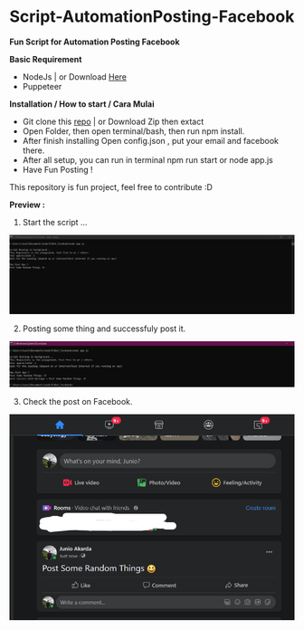 # Script-AutomationPosting-Facebook
**Fun Script for Automation Posting Facebook** 

**Basic Requirement**

- NodeJs | or Download [Here](https://nodejs.org/en/download/)
- Puppeteer 

**Installation / How to start / Cara Mulai**

- Git clone this [repo](https://github.com/juuni26/Script-AutomationPosting-Facebook) | or Download Zip then extact
- Open Folder, then open terminal/bash, then run npm install.
- After finish installing Open config.json , put your email and facebook there.
- After all setup, you can run in terminal npm run start or node app.js
- Have Fun Posting ! 

This repository is fun project, feel free to contribute :D

**Preview :**

1. Start the script ... 

![Start the Script](https://github.com/juuni26/Script-AutomationPosting-Facebook/blob/master/Preview/fb.PNG?raw=true)

2. Posting some thing and successfuly post it.  

![Start the Script](https://github.com/juuni26/Script-AutomationPosting-Facebook/blob/master/Preview/fb2.PNG?raw=true)

3. Check the post on Facebook.

![Start the Script](https://github.com/juuni26/Script-AutomationPosting-Facebook/blob/master/Preview/fb3.PNG?raw=true)

